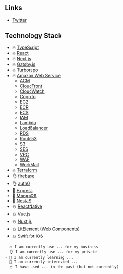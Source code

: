 ## Links
- [Twitter](https://twitter.com/kubo_programmer)

## Technology Stack

- 🔥 [TypeScript](https://www.typescriptlang.org/)
- 🔥 [React](https://reactjs.org/)
- 🔥 [Next.js](https://nextjs.org/)
- 🔥 [Gatsby.js](https://www.gatsbyjs.com/)
- 🔥 [Turborepo](https://turbo.build/)
- 🔥 [Amazon Web Service](https://aws.amazon.com/)
  - [ACM](https://aws.amazon.com/jp/certificate-manager/)
  - [CloudFront](https://aws.amazon.com/jp/cloudfront/)
  - [CloudWatch](https://aws.amazon.com/jp/cloudwatch/)
  - [Cognito](https://aws.amazon.com/jp/cognito/)
  - [EC2](https://aws.amazon.com/jp/ec2/)
  - [ECR](https://aws.amazon.com/jp/ecr/)
  - [ECS](https://aws.amazon.com/jp/ecs/)
  - [IAM](https://aws.amazon.com/jp/iam/)
  - [Lambda](https://aws.amazon.com/jp/lambda/)
  - [LoadBalancer](https://aws.amazon.com/jp/elasticloadbalancing/)
  - [RDS](https://aws.amazon.com/jp/rds/)
  - [Route53](https://aws.amazon.com/jp/route53/)
  - [S3](https://aws.amazon.com/jp/s3/)
  - [SES](https://aws.amazon.com/jp/ses/)
  - [VPC](https://aws.amazon.com/jp/vpc/)
  - [WAF](https://aws.amazon.com/jp/waf/)
  - [WorkMail](https://aws.amazon.com/jp/workmail/)
- 🔥 [Terraform](https://www.terraform.io/)
- 👌 [firebase](https://firebase.google.com/)
- 👌 [auth0](https://auth0.com/)
- 🌱 [Express](https://expressjs.com/)
- 🌱 [MongoDB](https://www.mongodb.com/)
- 💬 [NestJS](https://nestjs.com/)
- ⛄ [ReactNative](https://reactnative.dev/)
- ⛄ [Vue.js](https://vuejs.org/)
- ⛄ [Nuxt.js](https://nuxtjs.org/)
- ⛄ [LitElement (Web Components)](https://lit.dev/)
- ⛄ [Swift for iOS](https://www.apple.com/swift/)

```
- 🔥 I am currently use ... for my business
- 👌 I am currently use ... for my private
- 🌱 I am currently learning ...
- 💬 I am currently interested ...
- ⛄ I have used ... in the past (but not currently)
```

